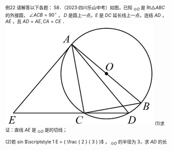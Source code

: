 例22 请解答以下各题： 58．（2023·四川乐山中考）如图，已知 $_ { \odot O }$ 是 $\mathrm { R t } \triangle A B C$ 的外接圆， $\angle A C B = 9 0 ^ { \circ }$ ， $D$ 是圆上一点，$E$ 是 $D C$ 延长线上一点，连结 $A D$ ， $A E$ ，且 $A D = A E , C A = C E$ ．
![](<../../qs_image_DB/专题3-6__圆的综合（27类题型）（解析版）/6253f841115cc2a3ca46df824eeecc48cc81cfedbe78a20c9092ae44699cb72d.jpg>)
(1)求证：直线 $A E$ 是 $_ { \odot O }$ 是的切线；

(2)若 sin $\scriptstyle 1 E = { \frac { 2 } { 3 } }$ ， $_ { \odot O }$ 的半径为 3，求 $A D$ 的长
